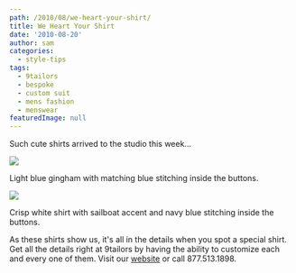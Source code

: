 ```yaml
---
path: /2010/08/we-heart-your-shirt/
title: We Heart Your Shirt
date: '2010-08-20'
author: sam
categories:
  - style-tips
tags:
  - 9tailors
  - bespoke
  - custom suit
  - mens fashion
  - menswear
featuredImage: null
---
```

Such cute shirts arrived to the studio this week...

[![](http://2.bp.blogspot.com/_20LDsLnO2rk/TG7Vuk2XNoI/AAAAAAAABOY/VB64pmlhXm4/s800/P1010793.JPG)](http://2.bp.blogspot.com/_20LDsLnO2rk/TG7Vuk2XNoI/AAAAAAAABOY/VB64pmlhXm4/s1600/P1010793.JPG)

Light blue gingham with matching blue stitching inside the buttons.

[![](http://3.bp.blogspot.com/_20LDsLnO2rk/TG7VuYzFNfI/AAAAAAAABOQ/uOViFv7EaYA/s800/P1010791.JPG)](http://3.bp.blogspot.com/_20LDsLnO2rk/TG7VuYzFNfI/AAAAAAAABOQ/uOViFv7EaYA/s1600/P1010791.JPG)

Crisp white shirt with sailboat accent and navy blue stitching inside the buttons.

As these shirts show us, it's all in the details when you spot a special shirt. Get all the details right at 9tailors by having the ability to customize each and every one of them. Visit our [website](http://9tailors.com/) or call 877.513.1898.